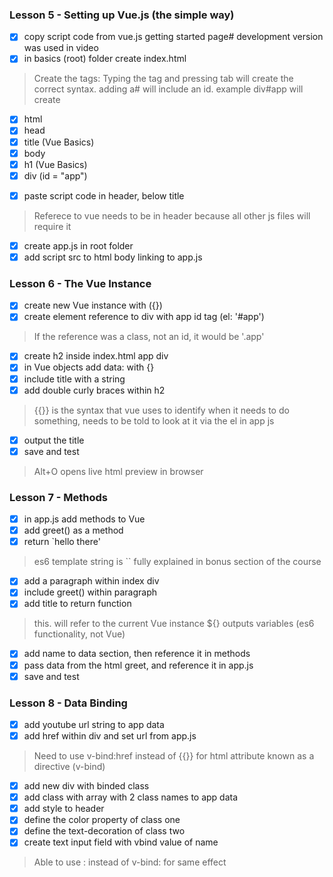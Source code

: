 
### Lesson 5 - Setting up Vue.js (the simple way)
- [x] copy script code from vue.js getting started page# development version was used in video
- [x] in basics (root) folder create index.html

> Create the tags:
> Typing the tag and pressing tab will create the correct syntax. adding a# will include an id. example div#app will create <div id=app></div>
- [x] html
- [x] head
- [x] title (Vue Basics)
- [x] body
- [x] h1 (Vue Basics)
- [x] div (id = "app")
>
- [x] paste script code in header, below title
> Referece to vue needs to be in header because all other js files will require it

- [x] create app.js in root folder
- [x] add script src to html body linking to app.js

### Lesson 6 - The Vue Instance
- [x] create new Vue instance with ({})
- [x] create element reference to div with app id tag (el: '#app')
> If the reference was a class, not an id, it would be '.app'

- [x] create h2 inside index.html app div
- [x] in Vue objects add data: with {}
- [x] include title with a string
- [x] add double curly braces within h2
> {{}} is the syntax that vue uses to identify when it needs to do something, needs to be told to look at it via the el in app js
- [x] output the title
- [x] save and test
> Alt+O opens live html preview in browser

### Lesson 7 - Methods
- [x] in app.js add methods to Vue
- [x] add greet() as a method
- [x] return `hello there'
>es6 template string is ``
>fully explained in bonus section of the course
- [x] add a paragraph within index div
- [x] include greet() within paragraph
- [x] add title to return function
>this. will refer to the current Vue instance
>${} outputs variables (es6 functionality, not Vue)
- [x] add name to data section, then reference it in methods
- [x] pass data from the html greet, and reference it in app.js
- [x] save and test

### Lesson 8 - Data Binding
- [x] add youtube url string to app data
- [x] add href within div and set url from app.js
> Need to use v-bind:href instead of {{}} for html attribute
> known as a directive (v-bind)
- [x] add new div with binded class
- [x] add class with array with 2 class names to app data
- [x] add style to header
- [x] define the color property of class one
- [x] define the text-decoration of class two
- [x] create text input field with vbind value of name
> Able to use : instead of v-bind: for same effect
